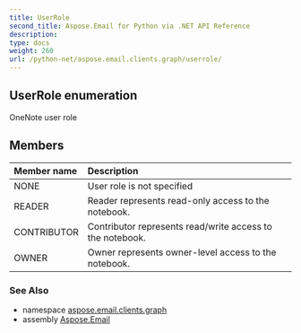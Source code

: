 ```yaml
---
title: UserRole
second_title: Aspose.Email for Python via .NET API Reference
description: 
type: docs
weight: 260
url: /python-net/aspose.email.clients.graph/userrole/
---
```


## UserRole enumeration

OneNote user role

## Members
| Member name | Description |
| :- | :- |
|NONE|User role is not specified|
|READER|Reader represents read-only access to the notebook.|
|CONTRIBUTOR|Contributor represents read/write access to the notebook.|
|OWNER|Owner represents owner-level access to the notebook.|

### See Also

* namespace [aspose.email.clients.graph](/python-net/aspose.email.clients.graph/)
* assembly [Aspose.Email](/python-net/)

